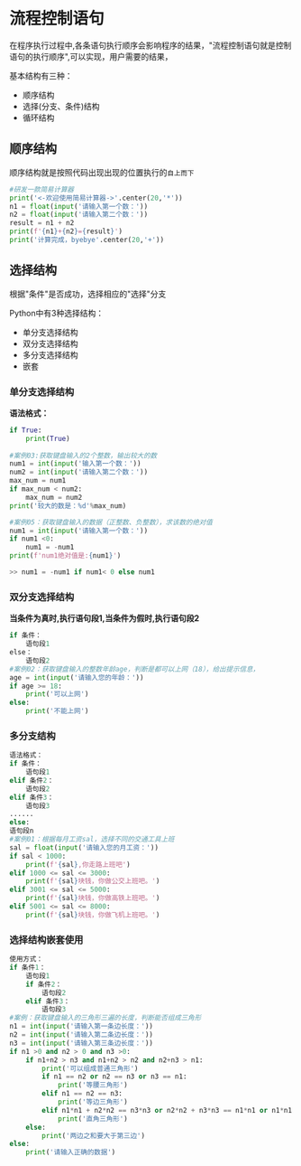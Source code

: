 # 流程控制语句

在程序执行过程中,各条语句执行顺序会影响程序的结果，"流程控制语句就是控制语句的执行顺序",可以实现，用户需要的结果，

基本结构有三种：

- 顺序结构
- 选择(分支、条件)结构
- 循环结构

## 顺序结构

顺序结构就是按照代码出现出现的位置执行的`自上而下`

```python
#研发一款简易计算器
print('<-欢迎使用简易计算器->'.center(20,'*'))
n1 = float(input('请输入第一个数：'))
n2 = float(input('请输入第二个数：'))
result = n1 + n2
print(f'{n1}+{n2}={result}')
print('计算完成，byebye'.center(20,'+'))
```

## 选择结构

根据"条件"是否成功，选择相应的"选择"分支

Python中有3种选择结构：

- 单分支选择结构
- 双分支选择结构
- 多分支选择结构
- 嵌套

### 单分支选择结构

**语法格式：**

```python
if True:
    print(True)
    
#案例03:获取键盘输入的2个整数，输出较大的数
num1 = int(input('输入第一个数：'))
num2 = int(input('请输入第二个数：'))
max_num = num1
if max_num < num2:
    max_num = num2
print('较大的数是：%d'%max_num)

#案例05：获取键盘输入的数据（正整数、负整数），求该数的绝对值
num1 = int(input('请输入第一个数：'))
if num1 <0:
    num1 = -num1
print(f'num1绝对值是:{num1}')

>> num1 = -num1 if num1< 0 else num1
```

### 双分支选择结构

**当条件为真时,执行语句段1,当条件为假时,执行语句段2**

```python
if 条件：
    语句段1
else：
    语句段2
#案例02：获取键盘输入的整数年龄age，判断是都可以上网（18），给出提示信息，
age = int(input('请输入您的年龄：'))
if age >= 18:
    print('可以上网')
else:
    print('不能上网')
```

### 多分支结构

```python
语法格式：
if 条件：
    语句段1
elif 条件2：
    语句段2
elif 条件3：
    语句段3
......
else:
语句段n
#案例01：根据每月工资sal，选择不同的交通工具上班
sal = float(input('请输入您的月工资：'))
if sal < 1000:
    print(f'{sal},你走路上班吧')
elif 1000 <= sal <= 3000:
    print(f'{sal}块钱，你做公交上班吧。')
elif 3001 <= sal <= 5000:
    print(f'{sal}块钱，你做高铁上班吧。')
elif 5001 <= sal <= 8000:
    print(f'{sal}块钱，你做飞机上班吧。')        
```

### 选择结构嵌套使用

```python
使用方式：
if 条件1：
    语句段1
    if 条件2：
        语句段2
    elif 条件3：
        语句段3
#案例：获取键盘输入的三角形三遍的长度，判断能否组成三角形
n1 = int(input('请输入第一条边长度：'))
n2 = int(input('请输入第二条边长度：'))
n3 = int(input('请输入第三条边长度：'))
if n1 >0 and n2 > 0 and n3 >0:
    if n1+n2 > n3 and n1+n2 > n2 and n2+n3 > n1:
        print('可以组成普通三角形')
        if n1 == n2 or n2 == n3 or n3 == n1:
            print('等腰三角形')
        elif n1 == n2 == n3:
            print('等边三角形')
        elif n1*n1 + n2*n2 == n3*n3 or n2*n2 + n3*n3 == n1*n1 or n1*n1 + n3*n3 == n2*n2 :
            print('直角三角形')
    else:
        print('两边之和要大于第三边')
else:
    print('请输入正确的数据')   
```






```